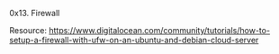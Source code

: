 0x13. Firewall

Resource:
https://www.digitalocean.com/community/tutorials/how-to-setup-a-firewall-with-ufw-on-an-ubuntu-and-debian-cloud-server